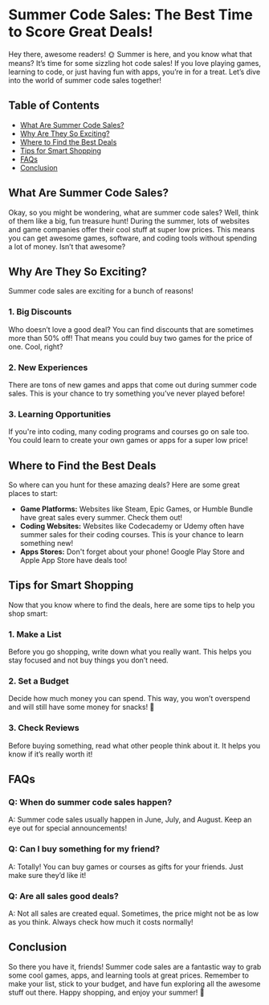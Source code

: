  # Summer Code Sales: The Best Time to Score Great Deals!

Hey there, awesome readers! 🌞 Summer is here, and you know what that means? It’s time for some sizzling hot code sales! If you love playing games, learning to code, or just having fun with apps, you’re in for a treat. Let’s dive into the world of summer code sales together!

## Table of Contents
- [What Are Summer Code Sales?](#what-are-summer-code-sales)
- [Why Are They So Exciting?](#why-are-they-so-exciting)
- [Where to Find the Best Deals](#where-to-find-the-best-deals)
- [Tips for Smart Shopping](#tips-for-smart-shopping)
- [FAQs](#faqs)
- [Conclusion](#conclusion)

## What Are Summer Code Sales?

Okay, so you might be wondering, what are summer code sales? Well, think of them like a big, fun treasure hunt! During the summer, lots of websites and game companies offer their cool stuff at super low prices. This means you can get awesome games, software, and coding tools without spending a lot of money. Isn’t that awesome?

## Why Are They So Exciting?

Summer code sales are exciting for a bunch of reasons! 

### 1. **Big Discounts**
Who doesn’t love a good deal? You can find discounts that are sometimes more than 50% off! That means you could buy two games for the price of one. Cool, right?

### 2. **New Experiences**
There are tons of new games and apps that come out during summer code sales. This is your chance to try something you’ve never played before!

### 3. **Learning Opportunities**
If you're into coding, many coding programs and courses go on sale too. You could learn to create your own games or apps for a super low price!

## Where to Find the Best Deals

So where can you hunt for these amazing deals? Here are some great places to start:

- **Game Platforms:** Websites like Steam, Epic Games, or Humble Bundle have great sales every summer. Check them out!
- **Coding Websites:** Websites like Codecademy or Udemy often have summer sales for their coding courses. This is your chance to learn something new!
- **Apps Stores:** Don't forget about your phone! Google Play Store and Apple App Store have deals too!

## Tips for Smart Shopping

Now that you know where to find the deals, here are some tips to help you shop smart:

### 1. **Make a List**
Before you go shopping, write down what you really want. This helps you stay focused and not buy things you don’t need.

### 2. **Set a Budget**
Decide how much money you can spend. This way, you won’t overspend and will still have some money for snacks! 🍕 

### 3. **Check Reviews**
Before buying something, read what other people think about it. It helps you know if it’s really worth it!

## FAQs

### **Q: When do summer code sales happen?**
A: Summer code sales usually happen in June, July, and August. Keep an eye out for special announcements!

### **Q: Can I buy something for my friend?**
A: Totally! You can buy games or courses as gifts for your friends. Just make sure they’d like it!

### **Q: Are all sales good deals?**
A: Not all sales are created equal. Sometimes, the price might not be as low as you think. Always check how much it costs normally!

## Conclusion

So there you have it, friends! Summer code sales are a fantastic way to grab some cool games, apps, and learning tools at great prices. Remember to make your list, stick to your budget, and have fun exploring all the awesome stuff out there. Happy shopping, and enjoy your summer! 🎉

